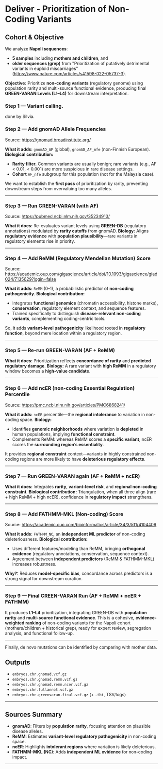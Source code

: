 
 # Deliver - Prioritization of Non-Coding Variants

## Cohort & Objective

We analyze **Napoli sequences**:

* **5 samples** including **mothers and children**, and
* **older sequences (grep)** from "Prioritization of putatively detrimental variants in euploid miscarriages" (https://www.nature.com/articles/s41598-022-05737-3).

**Objective:** Prioritize **non-coding variants** (regulatory genome) using population rarity and multi-source functional evidence, producing final **GREEN-VARAN Levels (L1–L4)** for downstream interpretation.

### Step 1 — Variant calling.
done by Silvia.

### Step 2 — Add **gnomAD** Allele Frequencies

Source: https://gnomad.broadinstitute.org/

**What it adds:** `gnomAD_AF` (global), `gnomAD_AF_nfe` (non-Finnish European).
**Biological contribution:**

* **Rarity filter.** Common variants are usually benign; rare variants (e.g., AF < 0.01, < 0.001) are more suspicious in rare disease settings.
* **Cohort** `AF_nfe` subgroup for this population (not for the Malaysia case).

We want to establish the **first pass** of prioritization by rarity, preventing downstream steps from overvaluing too many alleles.

---

### Step 3 — Run **GREEN-VARAN** (with AF)

Source: https://pubmed.ncbi.nlm.nih.gov/35234913/

**What it does:** Re-evaluates variant levels using **GREEN-DB** (regulatory annotations) modulated by **rarity cutoffs** from gnomAD.
**Biology:** Aligns **regulatory evidence** with **population plausibility**—rare variants in regulatory elements rise in priority.

---

### Step 4 — Add **ReMM** (Regulatory Mendelian Mutation) Score

Source: https://academic.oup.com/gigascience/article/doi/10.1093/gigascience/giad024/7135629?login=false

**What it adds:** `ReMM` (0–1), a probabilistic predictor of **non-coding pathogenicity**.
**Biological contribution:**

* Integrates **functional genomics** (chromatin accessibility, histone marks), **conservation**, regulatory element context, and sequence features.
* Trained specifically to distinguish **disease-relevant non-coding variants**, complementing coding-centric tools.

So, it adds **variant-level pathogenicity** likelihood rooted in **regulatory function**, beyond mere location within a regulatory region.

---

### Step 5 — Re-run **GREEN-VARAN** (AF + ReMM)

**What it does:** Prioritization reflects **concordance of rarity** and **predicted regulatory damage**.
**Biology:** A rare variant with **high ReMM** in a regulatory window becomes a **high-value candidate**.

---

### Step 6 — Add **ncER** (non-coding Essential Regulation) Percentile

Source: https://pmc.ncbi.nlm.nih.gov/articles/PMC6868241/

**What it adds:** `ncER` percentile—the **regional intolerance** to variation in non-coding space.
**Biology:**

* Identifies **genomic neighborhoods** where variation is **depleted** in human populations, implying **functional constraint**.
* Complements ReMM: whereas ReMM scores a **specific variant**, ncER scores the **surrounding region’s essentiality**.

It provides **regional constraint** context—variants in highly constrained non-coding regions are more likely to have **deleterious regulatory effects**.

---

### Step 7 — Run **GREEN-VARAN** again (AF + ReMM + ncER)

**What it does:** Integrates **rarity**, **variant-level risk**, and **regional non-coding constraint**.
**Biological contribution:** Triangulation, when all three align (rare + high ReMM + high ncER), confidence in **regulatory impact** strengthens.

---

### Step 8 — Add **FATHMM-MKL (Non-coding)** Score

Source: https://academic.oup.com/bioinformatics/article/34/3/511/4104409

**What it adds:** `FATHMM_NC`, an **independent ML predictor** of non-coding deleteriousness.
**Biological contribution:**

* Uses different features/modeling than ReMM, bringing **orthogonal evidence** (regulatory annotations, conservation, sequence context).
* Agreement between **independent predictors** (ReMM & FATHMM-MKL) increases robustness.

**Why?:** Reduces **model-specific bias**, concordance across predictors is a strong signal for downstream curation.

---

### Step 9 — Final **GREEN-VARAN** Run (AF + ReMM + ncER + FATHMM)

It produces **L1–L4** prioritization, integrating GREEN-DB with **population rarity** and **multi-source functional evidence**.
This is a cohesive, **evidence-weighted ranking** of non-coding variants for the Napoli cohort (mothers/children + historical grep), ready for expert review, segregation analysis, and functional follow-up.

---

Finally, de novo mutations can be identified by comparing with mother data.

## Outputs

* `embryos.chr.gnomad.vcf.gz`
* `embryos.chr.gnomad.remm.vcf.gz`
* `embryos.chr.gnomad.remm.ncer.vcf.gz`
* `embryos.chr.fullannot.vcf.gz`
* `embryos.chr.greenvaran.final.vcf.gz` (+ `.tbi`, TSV/logs)

---



## Sources Summary

* **gnomAD**: Filters by **population rarity**, focusing attention on plausible disease alleles.
* **ReMM**: Estimates **variant-level regulatory pathogenicity** in non-coding space.
* **ncER**: Highlights **intolerant regions** where variation is likely deleterious.
* **FATHMM-MKL (NC)**: Adds **independent ML evidence** for non-coding impact.

---

